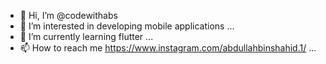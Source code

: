 - 👋 Hi, I’m @codewithabs
- 👀 I’m interested in developing mobile applications ...
- 🌱 I’m currently learning flutter ...
- 📫 How to reach me https://www.instagram.com/abdullahbinshahid.1/ ...

<!---
codewithabs/codewithabs is a ✨ special ✨ repository because its `README.md` (this file) appears on your GitHub profile.
You can click the Preview link to take a look at your changes.
--->
